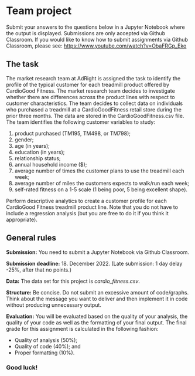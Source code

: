 # Team project
Submit your answers to the questions below in a Jupyter Notebook where the output is displayed. Submissions are only accepted via Github Classroom. If you would like to know how to submit assignments via Github Classroom, please see: https://www.youtube.com/watch?v=ObaFRGp_Eko

## The task
The market research team at AdRight is assigned the task to identify the profile of the typical customer for each treadmill product offered by CardioGood Fitness. The market research team decides to investigate whether there are differences across the product lines with respect to customer characteristics. The team decides to collect data on individuals who purchased a treadmill at a CardioGoodFitness retail store during the prior three months. The data are stored in the CardioGoodFitness.csv file. The team identifies the following customer variables to study: 


1. product purchased (TM195, TM498, or TM798);
2. gender;
3. age (in years);
4. education (in years);
5. relationship status;
6. annual household income (\$);
7. average number of times the customer plans to use the treadmill each week;
8. average number of miles the customers expects to walk/run each week;
9. self-rated fitness on a 1-5 scale (1 being poor, 5 being excellent shape).


Perform descriptive analytics to create a customer profile for each CardioGood Fitness treadmill product line. Note that you do not have to include a regression analysis (but you are free to do it if you think it appropriate).


## General rules
**Submission:**  You need to submit a Jupyter Notebook via Github Classroom.


**Submission deadline:** 18. December 2022. (Late submission: 1 day delay -25\%, after that no points.)


**Data:** The data set for this project is *cardio\_fitness.csv*.


**Structure:** Be concise. Do not submit an excessive amount of code/graphs. Think about the message you want to deliver and then implement it in code without producing unnecessary output.


**Evaluation:** You will be evaluated based on the quality of your analysis, the quality of your code as well as the formatting of your final output. The final grade for this assignment is calculated in the following fashion:
- Quality of analysis (50\%);
-  Quality of code (40\%); and
-  Proper formatting (10\%).

### Good luck!


